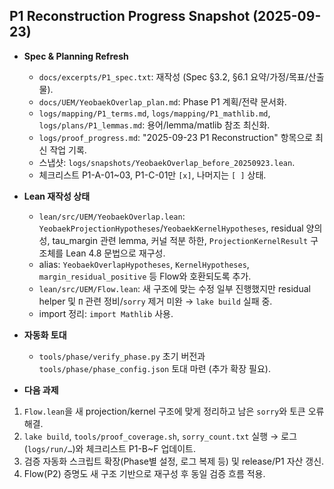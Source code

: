 ## P1 Reconstruction Progress Snapshot (2025-09-23)

- **Spec & Planning Refresh**
  - `docs/excerpts/P1_spec.txt`: 재작성 (Spec §3.2, §6.1 요약/가정/목표/산출물).
  - `docs/UEM/YeobaekOverlap_plan.md`: Phase P1 계획/전략 문서화.
  - `logs/mapping/P1_terms.md`, `logs/mapping/P1_mathlib.md`, `logs/plans/P1_lemmas.md`: 용어/lemma/matlib 참조 최신화.
  - `logs/proof_progress.md`: "2025-09-23 P1 Reconstruction" 항목으로 최신 작업 기록.
  - 스냅샷: `logs/snapshots/YeobaekOverlap_before_20250923.lean`.
  - 체크리스트 P1-A-01~03, P1-C-01만 `[x]`, 나머지는 `[ ]` 상태.

- **Lean 재작성 상태**
  - `lean/src/UEM/YeobaekOverlap.lean`: `YeobaekProjectionHypotheses`/`YeobaekKernelHypotheses`, residual 양의성, tau_margin 관련 lemma, 커널 적분 하한, `ProjectionKernelResult` 구조체를 Lean 4.8 문법으로 재구성.
  - alias: `YeobaekOverlapHypotheses`, `KernelHypotheses`, `margin_residual_positive` 등 Flow와 호환되도록 추가.
  - `lean/src/UEM/Flow.lean`: 새 구조에 맞는 수정 일부 진행했지만 residual helper 및 `Π` 관련 정비/`sorry` 제거 미완 → `lake build` 실패 중.
  - import 정리: `import Mathlib` 사용.

- **자동화 토대**
  - `tools/phase/verify_phase.py` 초기 버전과 `tools/phase/phase_config.json` 토대 마련 (추가 확장 필요).

- **다음 과제**
 1. `Flow.lean`을 새 projection/kernel 구조에 맞게 정리하고 남은 `sorry`와 토큰 오류 해결.
 2. `lake build`, `tools/proof_coverage.sh`, `sorry_count.txt` 실행 → 로그(`logs/run/…`)와 체크리스트 P1-B~F 업데이트.
 3. 검증 자동화 스크립트 확장(Phase별 설정, 로그 복제 등) 및 release/P1 자산 갱신.
 4. Flow(P2) 증명도 새 구조 기반으로 재구성 후 동일 검증 흐름 적용.
